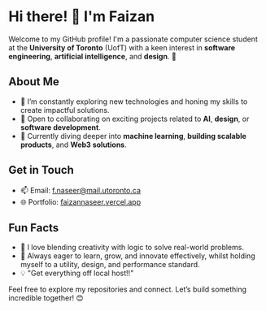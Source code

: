 # Hi there! 👋 I'm Faizan

Welcome to my GitHub profile! I'm a passionate computer science student at the **University of Toronto** (UofT) with a keen interest in **software engineering**, **artificial intelligence**, and **design**. 🚀

## About Me
- 🌟 I’m constantly exploring new technologies and honing my skills to create impactful solutions.
- 🤝 Open to collaborating on exciting projects related to **AI**, **design**, or **software development**.
- 📖 Currently diving deeper into **machine learning**, **building scalable products**, and **Web3 solutions**.

## Get in Touch
- 📫 Email: [f.naseer@mail.utoronto.ca](mailto:f.naseer@mail.utoronto.ca)
- 🌐 Portfolio: [faizannaseer.vercel.app](https://faizannaseer.vercel.app)

## Fun Facts
- 🧠 I love blending creativity with logic to solve real-world problems.
- 🌱 Always eager to learn, grow, and innovate effectively, whilst holding myself to a utility, design, and performance standard.
- 💡 "Get everything off local host!!"

Feel free to explore my repositories and connect. Let’s build something incredible together! 😊

<!---
faizannaseerr/faizannaseerr is a ✨ special ✨ repository because its `README.md` (this file) appears on your GitHub profile.
You can click the Preview link to take a look at your changes.
--->
